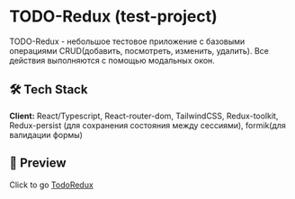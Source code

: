 # TODO-Redux (test-project)
TODO-Redux -  небольшое тестовое приложение с базовыми операциями CRUD(добавить, посмотреть, изменить, удалить). Все действия выполняются с помощью модальных окон.

## 🛠 Tech Stack
**Client:** React/Typescript, React-router-dom, TailwindCSS, Redux-toolkit, Redux-persist (для сохранения состояния между сессиями), formik(для валидации формы)

## 🔭 Preview
Click to go [TodoRedux](https://todo-redux-volkov.vercel.app/)
